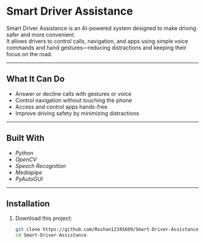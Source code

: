 # Smart Driver Assistance

Smart Driver Assistance is an AI-powered system designed to make driving safer and more convenient.  
It allows drivers to control calls, navigation, and apps using simple voice commands and hand gestures—reducing distractions and keeping their focus on the road.

---

## What It Can Do
- Answer or decline calls with gestures or voice
- Control navigation without touching the phone
- Access and control apps hands-free
- Improve driving safety by minimizing distractions

---

## Built With
- *Python*
- *OpenCV*
- *Speech Recognition*
- *Mediapipe*
- *PyAutoGUI*

---

##  Installation
1. Download this project:
   ```bash
   git clone https://github.com/Roshan12345689/Smart-Driver-Assistance.git
   cd Smart-Driver-Assistance

